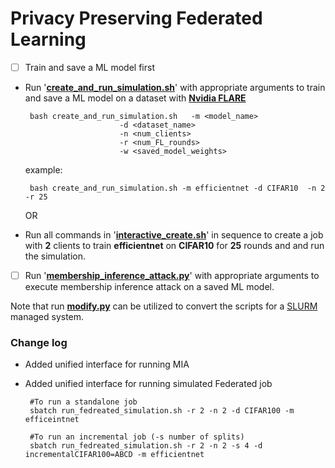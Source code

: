 # Privacy Preserving Federated Learning
- [ ]  Train and save a ML model first
 - Run '**[create_and_run_simulation.sh](https://github.com/soumyaxyz/Privacy-Preserving-Federated-Learning/blob/main/create_and_run_simulation.sh "create_and_run_simulation.sh")**' with appropriate arguments to train and save a ML model  on a dataset with **[Nvidia FLARE](https://nvflare.readthedocs.io/en/main/index.html)** 

	    bash create_and_run_simulation.sh 	-m <model_name> 
							-d <dataset_name> 
							-n <num_clients> 
							-r <num_FL_rounds>   
							-w <saved_model_weights>
    example:
    
	    bash create_and_run_simulation.sh -m efficientnet -d CIFAR10  -n 2 -r 25
     
    OR

 - Run all commands in '**[interactive_create.sh](https://github.com/soumyaxyz/Privacy-Preserving-Federated-Learning/blob/main/interactive_create.sh "interactive_create.sh")**' in sequence to create a job  with **2** clients to train **efficientnet** on **CIFAR10** for **25** rounds and and run the simulation.



 
- [ ]  Run '**[membership_inference_attack.py](https://github.com/soumyaxyz/Privacy-Preserving-Federated-Learning/blob/main/code/membership_inference_attack.py "membership_inference_attack.py")**' with appropriate arguments to execute membership inference attack on a saved ML model.



Note that run **[modify.py](https://github.com/soumyaxyz/Privacy-Preserving-Federated-Learning/blob/main/modify.py "modify.py")** can be utilized to convert the scripts for a [SLURM](https://slurm.schedmd.com/sbatch.html) managed system.

### Change log
-  Added unified interface for running MIA

 - Added unified interface for running simulated Federated job

		#To run a standalone job  
		sbatch run_fedreated_simulation.sh -r 2 -n 2 -d CIFAR100 -m efficeintnet

		#To run an incremental job (-s number of splits)  
		sbatch run_fedreated_simulation.sh -r 2 -n 2 -s 4 -d incrementalCIFAR100=ABCD -m efficientnet
